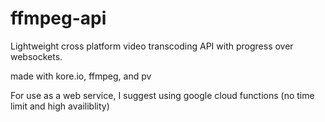 # ffmpeg-api
Lightweight cross platform video transcoding API with progress over websockets.

made with kore.io, ffmpeg, and pv

For use as a web service, I suggest using google cloud functions (no time limit and high availiblity)
